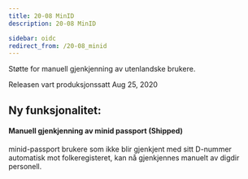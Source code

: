 ```yaml
---
title: 20-08 MinID
description: 20-08 MinID

sidebar: oidc
redirect_from: /20-08_minid
---
```



Støtte for manuell gjenkjenning av utenlandske brukere.



Releasen vart produksjonssatt Aug 25, 2020

## Ny funksjonalitet:


#### Manuell gjenkjenning av minid passport (Shipped)

minid-passport brukere som ikke blir gjenkjent med sitt D-nummer automatisk mot folkeregisteret, kan nå gjenkjennes manuelt av digdir personell.

